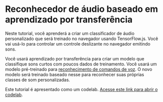 # Reconhecedor de áudio baseado em aprendizado por transferência

Neste tutorial, você aprenderá a criar um classificador de áudio personalizado que será treinado no navegador usando TensorFlow.js. Você vai usá-lo para controlar um controle deslizante no navegador emitindo sons.

Você usará aprendizado por transferência para criar um modelo que classifique sons curtos com poucos dados de treinamento. Você usará um modelo pré-treinado para [reconhecimento de comandos de voz](https://github.com/tensorflow/tfjs-models/tree/master/speech-commands). O novo modelo será treinado baseado nesse para reconhecer suas próprias classes de som personalizadas.

Este tutorial é apresentado como um codelab. [Acesse este link para abrir o codelab](https://codelabs.developers.google.com/codelabs/tensorflowjs-audio-codelab/index.html).
